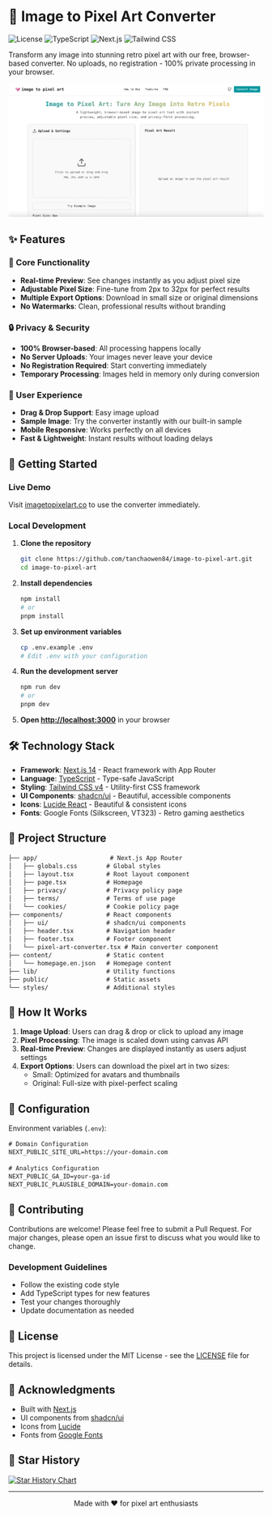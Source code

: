 # 🎨 Image to Pixel Art Converter

![License](https://img.shields.io/badge/license-MIT-blue.svg)
![TypeScript](https://img.shields.io/badge/TypeScript-007ACC?style=flat-square&logo=typescript&logoColor=white)
![Next.js](https://img.shields.io/badge/Next.js-000000?style=flat-square&logo=next.js&logoColor=white)
![Tailwind CSS](https://img.shields.io/badge/Tailwind%20CSS-38B2AC?style=flat-square&logo=tailwind-css&logoColor=white)

Transform any image into stunning retro pixel art with our free, browser-based converter. No uploads, no registration - 100% private processing in your browser.

![Preview](https://raw.githubusercontent.com/tanchaowen84/image-to-pixel-art/main/public/og.png)

## ✨ Features

### 🚀 Core Functionality
- **Real-time Preview**: See changes instantly as you adjust pixel size
- **Adjustable Pixel Size**: Fine-tune from 2px to 32px for perfect results
- **Multiple Export Options**: Download in small size or original dimensions
- **No Watermarks**: Clean, professional results without branding

### 🔒 Privacy & Security
- **100% Browser-based**: All processing happens locally
- **No Server Uploads**: Your images never leave your device
- **No Registration Required**: Start converting immediately
- **Temporary Processing**: Images held in memory only during conversion

### 🎯 User Experience
- **Drag & Drop Support**: Easy image upload
- **Sample Image**: Try the converter instantly with our built-in sample
- **Mobile Responsive**: Works perfectly on all devices
- **Fast & Lightweight**: Instant results without loading delays

## 🚀 Getting Started

### Live Demo
Visit [imagetopixelart.co](https://imagetopixelart.co) to use the converter immediately.

### Local Development

1. **Clone the repository**
   ```bash
   git clone https://github.com/tanchaowen84/image-to-pixel-art.git
   cd image-to-pixel-art
   ```

2. **Install dependencies**
   ```bash
   npm install
   # or
   pnpm install
   ```

3. **Set up environment variables**
   ```bash
   cp .env.example .env
   # Edit .env with your configuration
   ```

4. **Run the development server**
   ```bash
   npm run dev
   # or
   pnpm dev
   ```

5. **Open [http://localhost:3000](http://localhost:3000)** in your browser

## 🛠️ Technology Stack

- **Framework**: [Next.js 14](https://nextjs.org/) - React framework with App Router
- **Language**: [TypeScript](https://www.typescriptlang.org/) - Type-safe JavaScript
- **Styling**: [Tailwind CSS v4](https://tailwindcss.com/) - Utility-first CSS framework
- **UI Components**: [shadcn/ui](https://ui.shadcn.com/) - Beautiful, accessible components
- **Icons**: [Lucide React](https://lucide.dev/) - Beautiful & consistent icons
- **Fonts**: Google Fonts (Silkscreen, VT323) - Retro gaming aesthetics

## 📁 Project Structure

```
├── app/                    # Next.js App Router
│   ├── globals.css        # Global styles
│   ├── layout.tsx         # Root layout component
│   ├── page.tsx           # Homepage
│   ├── privacy/           # Privacy policy page
│   ├── terms/             # Terms of use page
│   └── cookies/           # Cookie policy page
├── components/            # React components
│   ├── ui/                # shadcn/ui components
│   ├── header.tsx         # Navigation header
│   ├── footer.tsx         # Footer component
│   └── pixel-art-converter.tsx # Main converter component
├── content/               # Static content
│   └── homepage.en.json   # Homepage content
├── lib/                   # Utility functions
├── public/                # Static assets
└── styles/                # Additional styles
```

## 🎨 How It Works

1. **Image Upload**: Users can drag & drop or click to upload any image
2. **Pixel Processing**: The image is scaled down using canvas API
3. **Real-time Preview**: Changes are displayed instantly as users adjust settings
4. **Export Options**: Users can download the pixel art in two sizes:
   - Small: Optimized for avatars and thumbnails
   - Original: Full-size with pixel-perfect scaling

## 🔧 Configuration

Environment variables (`.env`):
```env
# Domain Configuration
NEXT_PUBLIC_SITE_URL=https://your-domain.com

# Analytics Configuration
NEXT_PUBLIC_GA_ID=your-ga-id
NEXT_PUBLIC_PLAUSIBLE_DOMAIN=your-domain.com
```

## 🤝 Contributing

Contributions are welcome! Please feel free to submit a Pull Request. For major changes, please open an issue first to discuss what you would like to change.

### Development Guidelines
- Follow the existing code style
- Add TypeScript types for new features
- Test your changes thoroughly
- Update documentation as needed

## 📄 License

This project is licensed under the MIT License - see the [LICENSE](LICENSE) file for details.

## 🙏 Acknowledgments

- Built with [Next.js](https://nextjs.org/)
- UI components from [shadcn/ui](https://ui.shadcn.com/)
- Icons from [Lucide](https://lucide.dev/)
- Fonts from [Google Fonts](https://fonts.google.com/)

## 🌟 Star History

[![Star History Chart](https://api.star-history.com/svg?repos=tanchaowen84/image-to-pixel-art&type=Date)](https://star-history.com/#tanchaowen84/image-to-pixel-art&Date)

---

<p align="center">
  Made with ❤️ for pixel art enthusiasts
</p>